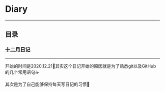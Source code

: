 # Diary

---

## 目录

### [十二月日记](./2020年/2020年12月.md)

---

开始的时间是2020.12.21:cactus:其实这个日记开始的原因就是为了熟悉git以及GitHub的几个常用语句:coffee:

其次是为了自己能够保持每天写日记的习惯:dizzy:
